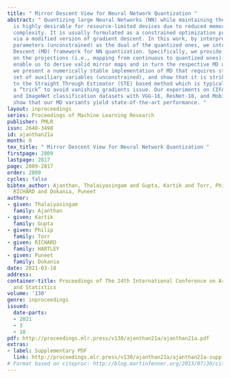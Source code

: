 ```yaml
---
title: " Mirror Descent View for Neural Network Quantization "
abstract: " Quantizing large Neural Networks (NN) while maintaining the performance
  is highly desirable for resource-limited devices due to reduced memory and time
  complexity. It is usually formulated as a constrained optimization problem and optimized
  via a modified version of gradient descent. In this work, by interpreting the continuous
  parameters (unconstrained) as the dual of the quantized ones, we introduce a Mirror
  Descent (MD) framework for NN quantization. Specifically, we provide conditions
  on the projections (i.e., mapping from continuous to quantized ones) which would
  enable us to derive valid mirror maps and in turn the respective MD updates. Furthermore,
  we present a numerically stable implementation of MD that requires storing an additional
  set of auxiliary variables (unconstrained), and show that it is strikingly analogous
  to the Straight Through Estimator (STE) based method which is typically viewed as
  a “trick” to avoid vanishing gradients issue. Our experiments on CIFAR-10/100, TinyImageNet,
  and ImageNet classification datasets with VGG-16, ResNet-18, and MobileNetV2 architectures
  show that our MD variants yield state-of-the-art performance. "
layout: inproceedings
series: Proceedings of Machine Learning Research
publisher: PMLR
issn: 2640-3498
id: ajanthan21a
month: 0
tex_title: " Mirror Descent View for Neural Network Quantization "
firstpage: 2809
lastpage: 2817
page: 2809-2817
order: 2809
cycles: false
bibtex_author: Ajanthan, Thalaiyasingam and Gupta, Kartik and Torr, Philip and HARTLEY,
  RICHARD and Dokania, Puneet
author:
- given: Thalaiyasingam
  family: Ajanthan
- given: Kartik
  family: Gupta
- given: Philip
  family: Torr
- given: RICHARD
  family: HARTLEY
- given: Puneet
  family: Dokania
date: 2021-03-18
address: 
container-title: Proceedings of The 24th International Conference on Artificial Intelligence
  and Statistics
volume: '130'
genre: inproceedings
issued:
  date-parts:
  - 2021
  - 3
  - 18
pdf: http://proceedings.mlr.press/v130/ajanthan21a/ajanthan21a.pdf
extras:
- label: Supplementary PDF
  link: http://proceedings.mlr.press/v130/ajanthan21a/ajanthan21a-supp.pdf
# Format based on citeproc: http://blog.martinfenner.org/2013/07/30/citeproc-yaml-for-bibliographies/
---
```

